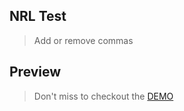 ## NRL Test

> Add or remove commas

## Preview

> Don't miss to checkout the [DEMO](http://samarpanda.github.io/nrl-test/)